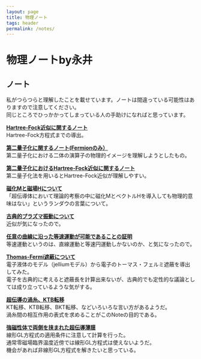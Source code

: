 ```yaml
---
layout: page
title: 物理ノート
tags: header
permalink: /notes/
---
```


# 物理ノートby永井

## ノート
私がつらつらと理解したことを載せています。ノートは間違っている可能性はありますので注意してください。  
同じところでひっかかってしまっている人の手助けになればと思っています。

<A HREF="note0413_Hartree-Fock.pdf"><STRONG>Hartree-Fock近似に関するノート</STRONG></A><BR>
Hartree-Fock方程式までの導出。<BR>

<A HREF="note0415_daini.pdf"><STRONG>第二量子化に関するノート(Fermionのみ）</STRONG></A><BR>
第二量子化における二体の演算子の物理的イメージを理解しようとしたもの。<BR>

<A HREF="note0428_2_Hartree-Fock.pdf"><STRONG>第二量子化におけるHartree-Fock近似に関するノート</STRONG></A><BR>
第二量子化法を用いるとHartree-Fock近似が理解しやすい。<BR>

<A HREF="note_0519_jika.pdf"><STRONG>磁化Mと磁場Hについて</STRONG></A><BR>
「超伝導体において理論的考察の中に磁化MとベクトルHを導入しても物理的意味はない」というランダウの言葉について。<BR>

<A HREF="note_0522_pl.pdf"><STRONG>古典的プラズマ振動について</STRONG></A><BR>
近似が気になったので。<BR>

<A HREF="rikigaku.pdf"><STRONG>任意の曲線に沿った等速運動が可能であることの証明</STRONG></A><BR>
等速運動というのは、直線運動と等速円運動しかないのか、と気になったので。<BR>

<A HREF="note_0616_thomas.pdf"><STRONG>Thomas-Fermi遮蔽について</STRONG></A><BR>
電子液体のモデル（jelliumモデル）から電子のトーマス・フェルミ遮蔽を導出してみた。<BR>
電子を古典的に考えると遮蔽長を計算出来ないが、古典的でも定性的な議論としては成り立っているような気がする。<BR>

<A HREF="note_KTBtransition.pdf"><STRONG>超伝導の渦糸、KTB転移</STRONG></A><BR>
KT転移、KTB転移、BKT転移、などいろいろな言い方があるようだ。<BR>
渦糸間の相互作用の表式を求めることがこのNoteの目的である。<BR>

<A HREF="note_hakumaku.pdf"><STRONG>強磁性体で両側を挟まれた超伝導薄膜</STRONG></A><BR>
線形GL方程式の適用条件に注意して計算を行った。<BR>
通常零磁場臨界温度近傍では線形GL方程式は使えないようだ。<BR>
機会があれば非線形GL方程式を解きたいと思っている。<BR>